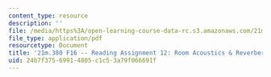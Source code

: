```yaml
---
content_type: resource
description: ''
file: /media/https%3A/open-learning-course-data-rc.s3.amazonaws.com/21m-380-music-and-technology-recording-techniques-and-audio-production-fall-2016/24b7f37569914805c1c53a79f066691f_MIT21M_380F16_assn_rd12.pdf
file_type: application/pdf
resourcetype: Document
title: '21m.380 F16 -- Reading Assignment 12: Room Acoustics & Reverberation'
uid: 24b7f375-6991-4805-c1c5-3a79f066691f
---
```

